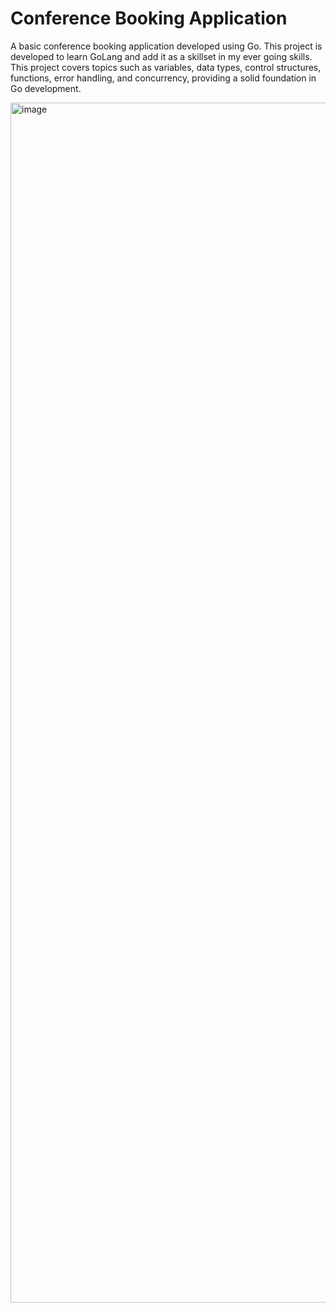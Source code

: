 # Conference Booking Application

A basic conference booking application developed using Go. This project is developed to learn GoLang and add it as a skillset in my ever going skills. This project covers topics such as variables, data types, control structures, functions, error handling, and concurrency, providing a solid foundation in Go development.

<img width="1920" alt="image" src="https://github.com/yashbhalla/ConferenceBookingApplication/assets/53651804/1dd422f3-ef82-4254-839c-18cf2cc9a4b0">

 
